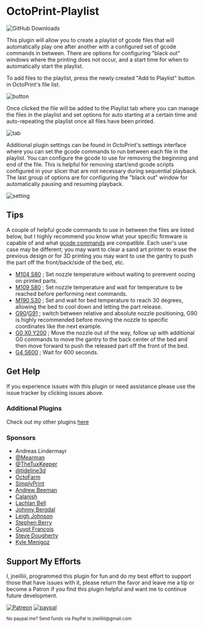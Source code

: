 # OctoPrint-Playlist

![GitHub Downloads](https://badgen.net/github/assets-dl/jneilliii/OctoPrint-Playlist/)

This plugin will allow you to create a playlist of gcode files that will automatically play one after another with a configured set of gcode commands in between. There are options for configuring "black out" windows where the printing does not occur, and a start time for when to automatically start the playlist.

To add files to the playlist, press the newly created "Add to Playlist" button in OctoPrint's file list.

![button](screenshot_button.png)

Once clicked the file will be added to the Playlist tab where you can manage the files in the playlist and set options for auto starting at a certain time and auto-repeating the playlist once all files have been printed.

![tab](screenshot_tab.png)

Additional plugin settings can be found in OctoPrint's settings interface where you can set the gcode commands to run between each file in the playlist. You can configure the gcode to use for removing the beginning and end of the file. This is helpful for removing start/end gcode scripts configured in your slicer that are not necessary during sequential playback. The last group of options are for configuring the "black out" window for automatically pausing and resuming playback. 

![setting](screenshot_settings.png)

## Tips

A couple of helpful gcode commands to use in between the files are listed below, but I highly recommend you know what your specific firmware is capable of and what [gcode commands](https://reprap.org/wiki/G-cod) are compatible. Each user's use case may be different; you may want to clear a sand art printer to erase the previous design or for 3D printing you may want to use the gantry to push the part off the front/back/side of the bed, etc.

* [M104 S80](https://reprap.org/wiki/G-code#M104:_Set_Extruder_Temperature) ; Set nozzle temperature without waiting to prerevent oozing on printed parts.
* [M109 S80](https://reprap.org/wiki/G-code#M109:_Set_Extruder_Temperature_and_Wait) ; Set nozzle temperature and wait for temperature to be reached before performing next commands.
* [M190 S30](https://reprap.org/wiki/G-code#M190:_Wait_for_bed_temperature_to_reach_target_temp) ; Set and wait for bed temperature to reach 30 degrees, allowing the bed to cool down and letting the part release.
* [G90](https://reprap.org/wiki/G-code#G90:_Set_to_Absolute_Positioning)/[G91](https://reprap.org/wiki/G-code#G91:_Set_to_Relative_Positioning) ; switch between relative and absolute nozzle positioning, G90 is highly recommended before moving the nozzle to specific coordinates like the next example.
* [G0 X0 Y200](https://reprap.org/wiki/G-code#G0_.26_G1:_Move) ; Move the nozzle out of the way, follow up with additional G0 commands to move the gantry to the back center of the bed and then move forward to push the released part off the front of the bed.
* [G4 S600](https://reprap.org/wiki/G-code#G4:_Dwell) ; Wait for 600 seconds.

## Get Help

If you experience issues with this plugin or need assistance please use the issue tracker by clicking issues above.

### Additional Plugins

Check out my other plugins [here](https://plugins.octoprint.org/by_author/#jneilliii)

### Sponsors
- Andreas Lindermayr
- [@Mearman](https://github.com/Mearman)
- [@TheTuxKeeper](https://github.com/thetuxkeeper)
- [@tideline3d](https://github.com/tideline3d/)
- [OctoFarm](https://octofarm.net/)
- [SimplyPrint](https://simplyprint.dk/)
- [Andrew Beeman](https://github.com/Kiendeleo)
- [Calanish](https://github.com/calanish)
- [Lachlan Bell](https://lachy.io/)
- [Johnny Bergdal](https://github.com/bergdahl)
- [Leigh Johnson](https://github.com/leigh-johnson)
- [Stephen Berry](https://github.com/berrystephenw)
- [Guyot François](https://github.com/iFrostizz)
- [Steve Dougherty](https://github.com/Thynix)
- [Kyle Menigoz](https://menigoz.me)
## Support My Efforts
I, jneilliii, programmed this plugin for fun and do my best effort to support those that have issues with it, please return the favor and leave me a tip or become a Patron if you find this plugin helpful and want me to continue future development.

[![Patreon](patreon-with-text-new.png)](https://www.patreon.com/jneilliii) [![paypal](paypal-with-text.png)](https://paypal.me/jneilliii)

<small>No paypal.me? Send funds via PayPal to jneilliii&#64;gmail&#46;com</small>
